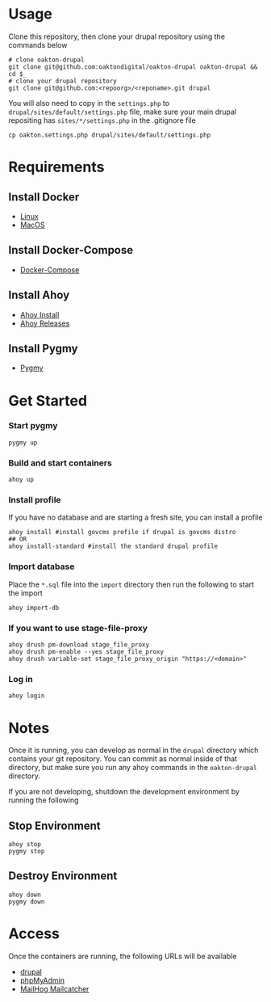 # Usage

Clone this repository, then clone your drupal repository using the commands below

```
# clone oakton-drupal
git clone git@github.com:oaktondigital/oakton-drupal oakton-drupal && cd $_
# clone your drupal repository
git clone git@github.com:<repoorg>/<reponame>.git drupal
```
You will also need to copy in the `settings.php` to `drupal/sites/default/settings.php` file, make sure your main drupal repositing has `sites/*/settings.php` in the .gitignore file
```
cp oakton.settings.php drupal/sites/default/settings.php
```

# Requirements
## Install Docker
  * [Linux](https://docs.docker.com/install/linux/docker-ce/ubuntu/)
  * [MacOS](https://docs.docker.com/docker-for-mac/install/)

## Install Docker-Compose
  * [Docker-Compose](https://docs.docker.com/compose/install/)

## Install Ahoy
  * [Ahoy Install](https://github.com/ahoy-cli/ahoy)
  * [Ahoy Releases](https://github.com/ahoy-cli/ahoy/releases)

## Install Pygmy
  * [Pygmy](https://docs.amazee.io/local_docker_development/pygmy.html#prerequisites)

# Get Started
### Start pygmy
```
pygmy up
```
### Build and start containers
```
ahoy up
```
### Install profile
If you have no database and are starting a fresh site, you can install a profile
```
ahoy install #install govcms profile if drupal is govcms distro
## OR
ahoy install-standard #install the standard drupal profile
```
### Import database
Place the `*.sql` file into the `import` directory then run the following to start the import
```
ahoy import-db
```
### If you want to use stage-file-proxy
```
ahoy drush pm-download stage_file_proxy
ahoy drush pm-enable --yes stage_file_proxy
ahoy drush variable-set stage_file_proxy_origin "https://<domain>"
```
### Log in
```
ahoy login
```

# Notes
Once it is running, you can develop as normal in the `drupal` directory which contains your git repository.
You can commit as normal inside of that directory, but make sure you run any ahoy commands in the `oakton-drupal` directory.

If you are not developing, shutdown the development environment by running the following
## Stop Environment
```
ahoy stop
pygmy stop
```

## Destroy Environment
```
ahoy down
pygmy down
```

# Access
Once the containers are running, the following URLs will be available

* [drupal](http://drupal.local.oakton.digital)
* [phpMyAdmin](http://myadmin.local.oakton.digital:8089)
* [MailHog Mailcatcher](http://mailhog.docker.amazee.io/)
